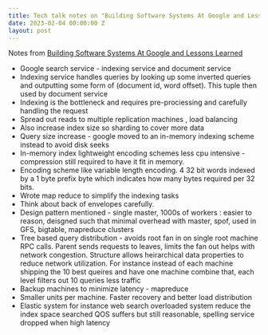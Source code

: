 ```yaml
---
title: Tech talk notes on "Building Software Systems At Google and Lessons Learned"
date: 2023-02-04 00:00:00 Z
layout: post
---
```


Notes from [Building Software Systems At Google and Lessons Learned](https://www.youtube.com/watch?v=modXC5IWTJI)

* Google search service - indexing service and document service
* Indexing service handles queries by looking up some inverted queries and outputting some form of (document id, word offset). This tuple then used by document service
* Indexing is the bottleneck and requires pre-prociessing and carefully handling the request
* Spread out reads to multiple replication machines , load balancing
* Also increase index size so sharding to cover more data
* Query size increase - google moved to an in-memory indexing scheme instead to avoid disk seeks
* In-memory index lightweight encoding schemes less cpu intensive - compression still required to have it fit in memory. 
* Encoding scheme like variable length encoding. 4 32 bit words indexed by a 1 byte prefix byte which indicates how many bytes required per 32 bits. 
* Wrote map reduce to simplify the indexing tasks
* Think about back of envelopes carefully.
* Design pattern mentioned - 
single master, 1000s of workers : easier to reason, deisgned such that minimal overhead with master, spof, used in GFS, bigtable, mapreduce clusters
* Tree based query distribution - avoids root fan in on single root machine RPC calls. Parent sends requests to leaves, limits the fan out helps with network congestion. Structure allows heirarchical data properties to reduce network utilization. For instance instead of each machine shipping the 10 best queires and have one machine combine that, each level filters out 10 queries less traffic
* Backup machines to minimize latency - mapreduce
* Smaller units per machine. Faster recovery and better load distribution
* Elastic system for instance web search overloaded system reduce the index space searched QOS suffers but still reasonable, spelling service dropped when high latency
